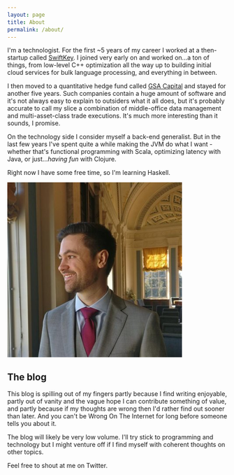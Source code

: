 ```yaml
---
layout: page
title: About
permalink: /about/
---
```


I'm a technologist. For the first ~5 years of my career I worked at a then-startup called [SwiftKey](http://www.swiftkey.com). I joined very early on and worked on...a ton of things, from low-level C++ optimization all the way up to building initial cloud services for bulk language processing, and everything in between.

I then moved to a quantitative hedge fund called [GSA Capital](www.gsacapital.com) and stayed for another five years. Such companies contain a huge amount of software and it's not always easy to explain to outsiders what it all does, but it's probably accurate to call my slice a combination of middle-office data management and multi-asset-class trade executions. It's much more interesting than it sounds, I promise.

On the technology side I consider myself a back-end generalist. But in the last few years I've spent quite a while making the JVM do what I want - whether that's functional programming with Scala, optimizing latency with Java, or just...*having fun* with Clojure.

Right now I have some free time, so I'm learning Haskell.

<img src="/img/face.jpg" class="profile-pic" />

The blog
--------
This blog is spilling out of my fingers partly because I find writing enjoyable, partly out of vanity and the vague hope I can contribute something of value, and partly because if my thoughts are wrong then I'd rather find out sooner than later. And you can't be Wrong On The Internet for long before someone tells you about it.

The blog will likely be very low volume. I'll try stick to programming and technology but I might venture off if I find myself with coherent thoughts on other topics.

Feel free to shout at me on Twitter.